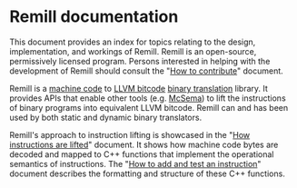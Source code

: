 # Remill documentation

This document provides an index for topics relating to the design, implementation, and workings of Remill. Remill is an open-source, permissively licensed program. Persons interested in helping with the development of Remill should consult the "[How to contribute](CONTRIBUTING.md)" document.

Remill is a [machine code](https://en.wikipedia.org/wiki/Machine_code#Machine_code_instructions) to [LLVM bitcode](http://llvm.org/docs/LangRef.html) [binary translation](https://en.wikipedia.org/wiki/Binary_translation) library. It provides APIs that enable other tools (e.g. [McSema](https://github.com/lifting-bits/mcsema)) to lift the instructions of binary programs into equivalent LLVM bitcode. Remill can and has been used by both static and dynamic binary translators.

Remill's approach to instruction lifting is showcased in the "[How instructions are lifted](docs/LIFE_OF_AN_INSTRUCTION.md)" document. It shows how machine code bytes are decoded and mapped to C++ functions that implement the operational semantics of instructions. The "[How to add and test an instruction](ADD_AN_INSTRUCTION.md)" document describes the formatting and structure of these C++ functions.
